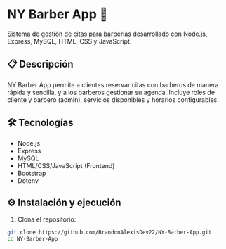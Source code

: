 # NY Barber App 💈

Sistema de gestión de citas para barberías desarrollado con Node.js, Express, MySQL, HTML, CSS y JavaScript.

## 📋 Descripción

NY Barber App permite a clientes reservar citas con barberos de manera rápida y sencilla, y a los barberos gestionar su agenda. Incluye roles de cliente y barbero (admin), servicios disponibles y horarios configurables.

## 🛠️ Tecnologías

- Node.js
- Express
- MySQL
- HTML/CSS/JavaScript (Frontend)
- Bootstrap
- Dotenv

## ⚙️ Instalación y ejecución

1. Clona el repositorio:
```bash
git clone https://github.com/BrandonAlexisDev22/NY-Barber-App.git
cd NY-Barber-App
